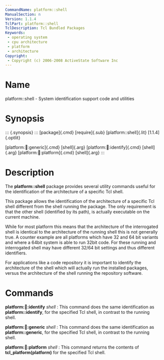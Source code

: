 ```yaml
---
CommandName: platform::shell
ManualSection: n
Version: 1.1.4
TclPart: platform::shell
TclDescription: Tcl Bundled Packages
Keywords:
 - operating system
 - cpu architecture
 - platform
 - architecture
Copyright:
 - Copyright (c) 2006-2008 ActiveState Software Inc
---
```


# Name

platform::shell - System identification support code and utilities

# Synopsis

::: {.synopsis} :::
[package]{.cmd} [require]{.sub} [platform::shell]{.lit} [1.1.4]{.optlit}

[platform::shell::generic]{.cmd} [shell]{.arg}
[platform::shell::identify]{.cmd} [shell]{.arg}
[platform::shell::platform]{.cmd} [shell]{.arg}
:::

# Description

The **platform::shell** package provides several utility commands useful for the identification of the architecture of a specific Tcl shell.

This package allows the identification of the architecture of a specific Tcl shell different from the shell running the package. The only requirement is that the other shell (identified by its path), is actually executable on the current machine.

While for most platform this means that the architecture of the interrogated shell is identical to the architecture of the running shell this is not generally true. A counter example are all platforms which have 32 and 64 bit variants and where a 64bit system is able to run 32bit code. For these running and interrogated shell may have different 32/64 bit settings and thus different identifiers.

For applications like a code repository it is important to identify the architecture of the shell which will actually run the installed packages, versus the architecture of the shell running the repository software.

# Commands

**platform::shell::identify** *shell*
: This command does the same identification as **platform::identify**, for the specified Tcl shell, in contrast to the running shell.

**platform::shell::generic** *shell*
: This command does the same identification as **platform::generic**, for the specified Tcl shell, in contrast to the running shell.

**platform::shell::platform** *shell*
: This command returns the contents of **tcl_platform(platform)** for the specified Tcl shell.


